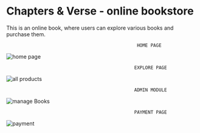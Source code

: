 # Chapters & Verse - online bookstore
This is an online book, where users can explore various books and purchase them.

                                                    HOME PAGE

![home page](https://github.com/divyashpal/book_store/assets/113034496/08e3bc16-d308-42f7-9729-0e343e0012c4)

                                                   EXPLORE PAGE

![all products](https://github.com/divyashpal/book_store/assets/113034496/13f9ccd7-08f7-4b77-9b25-90a3fd5664cb)

                                                   ADMIN MODULE

![manage Books](https://github.com/divyashpal/book_store/assets/113034496/0966dfc2-c737-438d-a0cc-aae773b05d5f)

                                                   PAYMENT PAGE

![payment](https://github.com/divyashpal/book_store/assets/113034496/56621a72-792e-4084-9cd7-55c7b8f2beb5)

